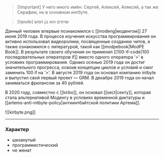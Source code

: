 >[!important] У него много имён: 
>Сергей, Алексей, Аляксяй, а так же Серафим, но в основном интбуте.

>[!qoute] שרפים הוא בן חמש

Данный человек впервые познакомился с [[modeng|моденгом]] 27 июня 2019 года. В процессе изучения искусства программирования он активно использовал видеоролики, посвященные созданию читов, а также ознакомился с литературой, такой как [[modpebook|ModPE Book]]. В результате своего обучения он применял [[100-if-code|100 последовательных операторов if]] вместо одного оператора '>' в условиях программирования. Однако осенью 2019 года он достиг значительного прогресса, освоив концепции циклов и условий и смог заменить 100 if на '>'. В августе 2019 года он основал компанию intbyte и выпустил свой первый проект — GRM. В декабре 2019 года он начал заниматься фрилансом за 40 рублей. 

В 2020 году, совместно с [[kirbo]], он основал [[sect|секту]], которая стала альтернативой Моденгу в условиях временной диктатуры и [[artems-anti-intbyte-policy|антиинтбайтской политики Артема]].

![[kirbyte.png]]

---
### Характер

- шизанутый
- программистический
- не женат
